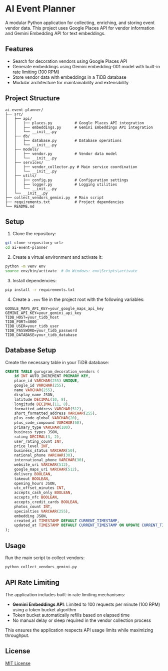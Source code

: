 # AI Event Planner

A modular Python application for collecting, enriching, and storing event vendor data. This project uses Google Places API for vendor information and Gemini Embedding API for text embeddings.

## Features

- Search for decoration vendors using Google Places API
- Generate embeddings using Gemini embedding-001 model with built-in rate limiting (100 RPM)
- Store vendor data with embeddings in a TiDB database
- Modular architecture for maintainability and extensibility

## Project Structure

```
ai-event-planner/
├── src/
│   ├── api/
│   │   ├── places.py          # Google Places API integration
│   │   ├── embeddings.py      # Gemini Embeddings API integration
│   │   └── __init__.py
│   ├── db/
│   │   ├── database.py        # Database operations
│   │   └── __init__.py
│   ├── models/
│   │   ├── vendor.py          # Vendor data model
│   │   └── __init__.py
│   ├── services/
│   │   ├── vendor_collector.py # Main service coordination
│   │   └── __init__.py
│   ├── utils/
│   │   ├── config.py          # Configuration settings
│   │   ├── logger.py          # Logging utilities
│   │   └── __init__.py
│   └── __init__.py
├── collect_vendors_gemini.py  # Main script
├── requirements.txt           # Project dependencies
└── README.md
```

## Setup

1. Clone the repository:
```bash
git clone <repository-url>
cd ai-event-planner
```

2. Create a virtual environment and activate it:
```bash
python -m venv env
source env/bin/activate  # On Windows: env\Scripts\activate
```

3. Install dependencies:
```bash
pip install -r requirements.txt
```

4. Create a `.env` file in the project root with the following variables:
```
GOOGLE_MAPS_API_KEY=your_google_maps_api_key
GEMINI_API_KEY=your_gemini_api_key
TIDB_HOST=your_tidb_host
TIDB_PORT=4000
TIDB_USER=your_tidb_user
TIDB_PASSWORD=your_tidb_password
TIDB_DATABASE=your_tidb_database
```

## Database Setup

Create the necessary table in your TiDB database:

```sql
CREATE TABLE gurugram_decoration_vendors (
    id INT AUTO_INCREMENT PRIMARY KEY,
    place_id VARCHAR(255) UNIQUE,
    google_id VARCHAR(255),
    name VARCHAR(255),
    display_name JSON,
    latitude DECIMAL(10, 8),
    longitude DECIMAL(11, 8),
    formatted_address VARCHAR(512),
    short_formatted_address VARCHAR(255),
    plus_code_global VARCHAR(20),
    plus_code_compound VARCHAR(50),
    primary_type VARCHAR(100),
    business_types JSON,
    rating DECIMAL(3, 2),
    user_rating_count INT,
    price_level INT,
    business_status VARCHAR(50),
    national_phone VARCHAR(30),
    international_phone VARCHAR(30),
    website_uri VARCHAR(512),
    google_maps_uri VARCHAR(512),
    delivery BOOLEAN,
    takeout BOOLEAN,
    opening_hours JSON,
    utc_offset_minutes INT,
    accepts_cash_only BOOLEAN,
    accepts_nfc BOOLEAN,
    accepts_credit_cards BOOLEAN,
    photos_count INT,
    specialties VARCHAR(255),
    embedding JSON,
    created_at TIMESTAMP DEFAULT CURRENT_TIMESTAMP,
    updated_at TIMESTAMP DEFAULT CURRENT_TIMESTAMP ON UPDATE CURRENT_TIMESTAMP
);
```

## Usage

Run the main script to collect vendors:

```bash
python collect_vendors_gemini.py
```

## API Rate Limiting

The application includes built-in rate limiting mechanisms:

- **Gemini Embeddings API**: Limited to 100 requests per minute (100 RPM) using a token bucket algorithm
- Token bucket automatically refills based on elapsed time
- No manual delay or sleep required in the vendor collection process

This ensures the application respects API usage limits while maximizing throughput.

## License

[MIT License](LICENSE)
